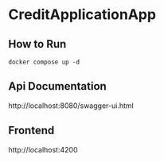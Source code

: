 # CreditApplicationApp
## How to Run

    docker compose up -d

## Api Documentation

http://localhost:8080/swagger-ui.html

## Frontend

http://localhost:4200
